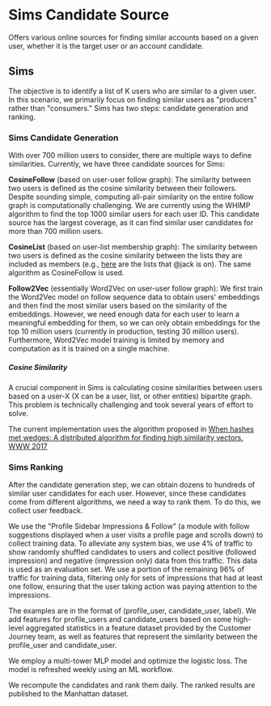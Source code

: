 # Sims Candidate Source

Offers various online sources for finding similar accounts based on a given user, whether it is the target user or an account candidate.

## Sims

The objective is to identify a list of K users who are similar to a given user. In this scenario, we primarily focus on finding similar users as "producers" rather than "consumers." Sims has two steps: candidate generation and ranking.

### Sims Candidate Generation

With over 700 million users to consider, there are multiple ways to define similarities. Currently, we have three candidate sources for Sims:

**CosineFollow** (based on user-user follow graph): The similarity between two users is defined as the cosine similarity between their followers. Despite sounding simple, computing all-pair similarity on the entire follow graph is computationally challenging. We are currently using the WHIMP algorithm to find the top 1000 similar users for each user ID. This candidate source has the largest coverage, as it can find similar user candidates for more than 700 million users.

**CosineList** (based on user-list membership graph): The similarity between two users is defined as the cosine similarity between the lists they are included as members (e.g., [here](https://twitter.com/jack/lists/memberships) are the lists that @jack is on). The same algorithm as CosineFollow is used.

**Follow2Vec** (essentially Word2Vec on user-user follow graph): We first train the Word2Vec model on follow sequence data to obtain users' embeddings and then find the most similar users based on the similarity of the embeddings. However, we need enough data for each user to learn a meaningful embedding for them, so we can only obtain embeddings for the top 10 million users (currently in production, testing 30 million users). Furthermore, Word2Vec model training is limited by memory and computation as it is trained on a single machine.

##### Cosine Similarity

A crucial component in Sims is calculating cosine similarities between users based on a user-X (X can be a user, list, or other entities) bipartite graph. This problem is technically challenging and took several years of effort to solve.

The current implementation uses the algorithm proposed in [When hashes met wedges: A distributed algorithm for finding high similarity vectors. WWW 2017](https://arxiv.org/pdf/1703.01054.pdf)

### Sims Ranking

After the candidate generation step, we can obtain dozens to hundreds of similar user candidates for each user. However, since these candidates come from different algorithms, we need a way to rank them. To do this, we collect user feedback.

We use the "Profile Sidebar Impressions & Follow" (a module with follow suggestions displayed when a user visits a profile page and scrolls down) to collect training data. To alleviate any system bias, we use 4% of traffic to show randomly shuffled candidates to users and collect positive (followed impression) and negative (impression only) data from this traffic. This data is used as an evaluation set. We use a portion of the remaining 96% of traffic for training data, filtering only for sets of impressions that had at least one follow, ensuring that the user taking action was paying attention to the impressions.

The examples are in the format of (profile_user, candidate_user, label). We add features for profile_users and candidate_users based on some high-level aggregated statistics in a feature dataset provided by the Customer Journey team, as well as features that represent the similarity between the profile_user and candidate_user.

We employ a multi-tower MLP model and optimize the logistic loss. The model is refreshed weekly using an ML workflow.

We recompute the candidates and rank them daily. The ranked results are published to the Manhattan dataset.
